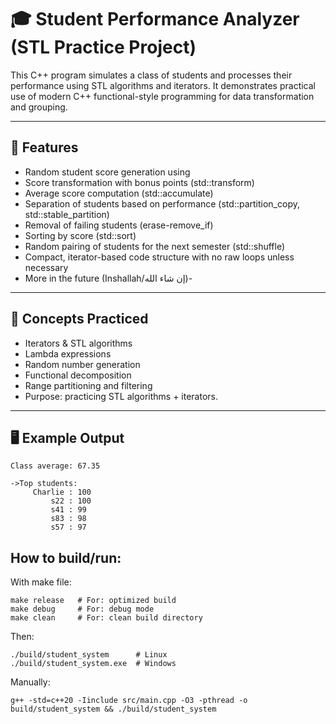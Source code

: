 # 🎓 Student Performance Analyzer (STL Practice Project)

This C++ program simulates a class of students and processes their performance using STL algorithms and iterators.
It demonstrates practical use of modern C++ functional-style programming for data transformation and grouping.

---

## 🧩 Features
- Random student score generation using <random>
- Score transformation with bonus points (std::transform)
- Average score computation (std::accumulate)
- Separation of students based on performance (std::partition_copy, std::stable_partition)
- Removal of failing students (erase-remove_if)
- Sorting by score (std::sort)
- Random pairing of students for the next semester (std::shuffle)
- Compact, iterator-based code structure with no raw loops unless necessary
- More in the future (Inshallah/إن شاء الله)-

---

## 📘 Concepts Practiced
- Iterators & STL algorithms
- Lambda expressions
- Random number generation
- Functional decomposition
- Range partitioning and filtering
- Purpose: practicing STL algorithms + iterators.

---

## 🖥️ Example Output
```
Class average: 67.35

->Top students:
     Charlie : 100
         s22 : 100
         s41 : 99
         s83 : 98
         s57 : 97
```

## How to build/run: 

With make file:

```
make release   # For: optimized build
make debug     # For: debug mode
make clean     # For: clean build directory
```
Then:
```
./build/student_system      # Linux
./build/student_system.exe  # Windows
```
Manually:

```
g++ -std=c++20 -Iinclude src/main.cpp -O3 -pthread -o build/student_system && ./build/student_system
```
